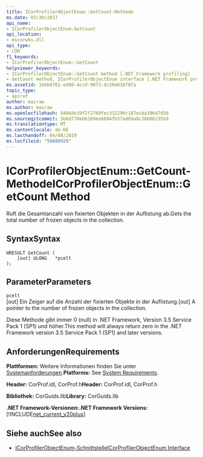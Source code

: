 ```yaml
---
title: ICorProfilerObjectEnum::GetCount-Methode
ms.date: 03/30/2017
api_name:
- ICorProfilerObjectEnum.GetCount
api_location:
- mscorwks.dll
api_type:
- COM
f1_keywords:
- ICorProfilerObjectEnum::GetCount
helpviewer_keywords:
- ICorProfilerObjectEnum::GetCount method [.NET Framework profiling]
- GetCount method, ICorProfilerObjectEnum interface [.NET Framework profiling]
ms.assetid: 166b0761-ed80-4ccd-9973-dc20e61bf8fa
topic_type:
- apiref
author: mairaw
ms.author: mairaw
ms.openlocfilehash: 8466de39f2f2769fec332290c187ecba396d7d56
ms.sourcegitcommit: 5b6d778ebb269ee6684fb57ad69a8c28b06235b9
ms.translationtype: MT
ms.contentlocale: de-DE
ms.lasthandoff: 04/08/2019
ms.locfileid: "59080929"
---
```

# <a name="icorprofilerobjectenumgetcount-method"></a><span data-ttu-id="7ab4e-102">ICorProfilerObjectEnum::GetCount-Methode</span><span class="sxs-lookup"><span data-stu-id="7ab4e-102">ICorProfilerObjectEnum::GetCount Method</span></span>
<span data-ttu-id="7ab4e-103">Ruft die Gesamtanzahl von fixierten Objekten in der Auflistung ab.</span><span class="sxs-lookup"><span data-stu-id="7ab4e-103">Gets the total number of frozen objects in the collection.</span></span>  
  
## <a name="syntax"></a><span data-ttu-id="7ab4e-104">Syntax</span><span class="sxs-lookup"><span data-stu-id="7ab4e-104">Syntax</span></span>  
  
```  
HRESULT GetCount (  
    [out] ULONG   *pcelt  
);  
```  
  
## <a name="parameters"></a><span data-ttu-id="7ab4e-105">Parameter</span><span class="sxs-lookup"><span data-stu-id="7ab4e-105">Parameters</span></span>  
 `pcelt`  
 <span data-ttu-id="7ab4e-106">[out] Ein Zeiger auf die Anzahl der fixierten Objekte in der Auflistung.</span><span class="sxs-lookup"><span data-stu-id="7ab4e-106">[out] A pointer to the number of frozen objects in the collection.</span></span>  
  
 <span data-ttu-id="7ab4e-107">Diese Methode gibt immer 0 (null) in .NET Framework, Version 3.5 Service Pack 1 (SP1) und höher.</span><span class="sxs-lookup"><span data-stu-id="7ab4e-107">This method will always return zero in the .NET Framework version 3.5 Service Pack 1 (SP1) and later versions.</span></span>  
  
## <a name="requirements"></a><span data-ttu-id="7ab4e-108">Anforderungen</span><span class="sxs-lookup"><span data-stu-id="7ab4e-108">Requirements</span></span>  
 <span data-ttu-id="7ab4e-109">**Plattformen:** Weitere Informationen finden Sie unter [Systemanforderungen](../../../../docs/framework/get-started/system-requirements.md).</span><span class="sxs-lookup"><span data-stu-id="7ab4e-109">**Platforms:** See [System Requirements](../../../../docs/framework/get-started/system-requirements.md).</span></span>  
  
 <span data-ttu-id="7ab4e-110">**Header:** CorProf.idl, CorProf.h</span><span class="sxs-lookup"><span data-stu-id="7ab4e-110">**Header:** CorProf.idl, CorProf.h</span></span>  
  
 <span data-ttu-id="7ab4e-111">**Bibliothek:** CorGuids.lib</span><span class="sxs-lookup"><span data-stu-id="7ab4e-111">**Library:** CorGuids.lib</span></span>  
  
 **<span data-ttu-id="7ab4e-112">.NET Framework-Versionen:</span><span class="sxs-lookup"><span data-stu-id="7ab4e-112">.NET Framework Versions:</span></span>** [!INCLUDE[net_current_v20plus](../../../../includes/net-current-v20plus-md.md)]  
  
## <a name="see-also"></a><span data-ttu-id="7ab4e-113">Siehe auch</span><span class="sxs-lookup"><span data-stu-id="7ab4e-113">See also</span></span>

- [<span data-ttu-id="7ab4e-114">ICorProfilerObjectEnum-Schnittstelle</span><span class="sxs-lookup"><span data-stu-id="7ab4e-114">ICorProfilerObjectEnum Interface</span></span>](../../../../docs/framework/unmanaged-api/profiling/icorprofilerobjectenum-interface.md)
